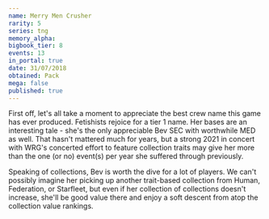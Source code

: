 ```yaml
---
name: Merry Men Crusher
rarity: 5
series: tng
memory_alpha:
bigbook_tier: 8
events: 13
in_portal: true
date: 31/07/2018
obtained: Pack
mega: false
published: true
---
```


First off, let's all take a moment to appreciate the best crew name this game has ever produced. Fetishists rejoice for a tier 1 name. Her bases are an interesting tale - she's the only appreciable Bev SEC with worthwhile MED as well. That hasn't mattered much for years, but a strong 2021 in concert with WRG's concerted effort to feature collection traits may give her more than the one (or no) event(s) per year she suffered through previously.

Speaking of collections, Bev is worth the dive for a lot of players. We can't possibly imagine her picking up another trait-based collection from Human, Federation, or Starfleet, but even if her collection of collections doesn't increase, she'll be good value there and enjoy a soft descent from atop the collection value rankings.
